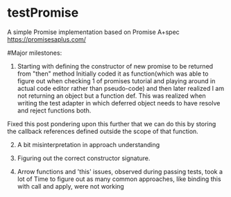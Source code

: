 # testPromise
A simple Promise implementation based on Promise A+spec
https://promisesaplus.com/


#Major milestones:
1. Starting with defining the constructor of new promise to be returned from "then" method
Initially coded it as function(which was able to figure out when checking 1 of promises tutorial and playing around in actual code editor rather than pseudo-code) and then later realized I am not returning an object but
a function def. This was realized when writing the test adapter in which deferred object needs to have resolve and reject functions both.

Fixed this post pondering upon this further that we can do this by storing the callback references defined outside the scope of that function.

2. A bit misinterpretation in approach understanding

3. Figuring out the correct constructor signature.

4. Arrow functions and 'this' issues, observed during passing tests, took a lot of Time to figure out as many common approaches, like binding this with call and apply, were not working 
